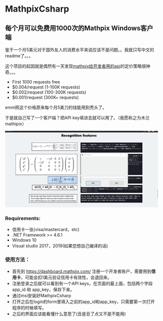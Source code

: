# MathpixCsharp

## 每个月可以免费用1000次的Mathpix Windows客户端

鉴于一个月5美元对于国外友人的消费水平来说应该不是问题。。我就只写中文的readme了。。。

这个项目的起因就是偶然有一天发现[mathpix给开发者用的api](https://mathpix.com/ocr)的定价策略很神奇。。。

- First 1000 requests free
- $0.004/request (1-100K requests)
- $0.002/request (100-300K requests)
- $0.001/request (300K+ requests)

emm照这个价格原来每个月5美刀的钱能用到秃头了。

于是就自己写了一个客户端？把API key填进去就可以用了。（我愿称之为木兰mathipix）

![使用测试](/images/test1.gif)

### Requirements:
- 信用卡一张(visa/mastercard，etc)
- .NET Framework >= 4.6.1
- Windows 10
- Visual studio 2017，2019(如果您想自己编译的话)

### 使用方法：
- 首先到 https://dashboard.mathpix.com/ 注册一个开发者账户，需要用到**信用卡**，可能会扣1美元验证信用卡有效性，会退回来。
- 注册登录之后就可以看到有一个API keys，在页面的最上面，包括两个字段 app_id 和 app_key，保存下来。
- 通过msi安装好MathpixCsharp
- 打开之后在login的form里填入之前的app_id和app_key，只需要第一次打开程序的时候填写。
- 之后的界面应该能看懂什么意思了(丑是丑了点又不是不能用)
